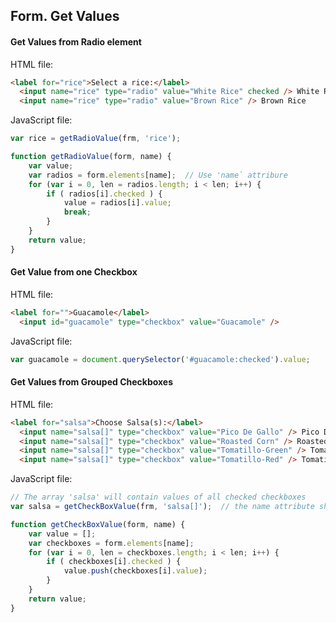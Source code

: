 ## Form. Get Values

#### Get Values from Radio element
HTML file:
```html
<label for="rice">Select a rice:</label>
  <input name="rice" type="radio" value="White Rice" checked /> White Rice
  <input name="rice" type="radio" value="Brown Rice" /> Brown Rice
```
JavaScript file:
```javascript
var rice = getRadioValue(frm, 'rice');

function getRadioValue(form, name) {
    var value;
    var radios = form.elements[name];  // Use 'name` attribure
    for (var i = 0, len = radios.length; i < len; i++) {
        if ( radios[i].checked ) {
            value = radios[i].value;
            break;
        }
    }
    return value;
}
```
#### Get Value from one Checkbox
HTML file:
```html
<label for="">Guacamole</label>
  <input id="guacamole" type="checkbox" value="Guacamole" />
```
JavaScript file:
```javascript
var guacamole = document.querySelector('#guacamole:checked').value;
```

#### Get Values from Grouped Checkboxes
HTML file:
```html
<label for="salsa">Choose Salsa(s):</label>
  <input name="salsa[]" type="checkbox" value="Pico De Gallo" /> Pico De Gallo 
  <input name="salsa[]" type="checkbox" value="Roasted Corn" /> Roasted Corn 
  <input name="salsa[]" type="checkbox" value="Tomatillo-Green" /> Tomatillo-Green 	
  <input name="salsa[]" type="checkbox" value="Tomatillo-Red" /> Tomatillo-Red
```
JavaScript file:
```javascript
// The array 'salsa' will contain values of all checked checkboxes 
var salsa = getCheckBoxValue(frm, 'salsa[]');  // the name attribute should have these '[]' to get through all checkboxes

function getCheckBoxValue(form, name) {
	var value = [];
	var checkboxes = form.elements[name];
	for (var i = 0, len = checkboxes.length; i < len; i++) {
        if ( checkboxes[i].checked ) {
            value.push(checkboxes[i].value);
        }
    }
	return value;
}
```
